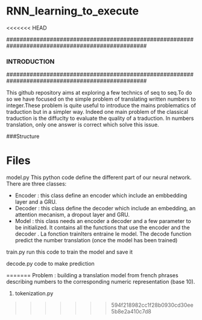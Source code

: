 # RNN_learning_to_execute

<<<<<<< HEAD

##################################################################################################
###                                        INTRODUCTION                                       ####
##################################################################################################

This github repository aims at exploring a few technics of seq to seq.To do so we have focused on the simple problem of translating written numbers to integer.These problem is quite useful to introduce the mains problematics of traduction but in a simpler way. Indeed one main problem of the classical traduction is the diffuclty to evaluate the quality of a traduction. In numbers translation, only one answer is correct which solve this issue.


###Structure





# Files 
model.py
This python code define the different part of our neural network. There are three classes:
- Encoder : this class define an encoder which include an embbedding layer and a GRU.
- Decoder : this class define the decoder which include an embedding, an attention mecanism, a dropout layer and GRU.
- Model : this class needs an encoder a decoder and a few parameter to be initialized. It contains all the functions that use the encoder and the decoder . La fonction trainIters entraine le model. The decode function predict the number translation (once the model has been trained)

train.py
run this code to train the model and save it

decode.py
code to make prediction









=======
Problem : building a translation model from french phrases describing numbers to the corresponding numeric representation (base 10).

1. tokenization.py
>>>>>>> 594f218982cc1f28b0930cd30ee5b8e2a410c7d8
